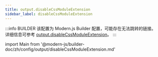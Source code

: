 ```yaml
---
title: output.disableCssModuleExtension
sidebar_label: disableCssModuleExtension
---
```


:::info BUILDER
该配置为 Modern.js Builder 配置，可能存在无法跳转的链接。详细信息可参考 [output.disableCssModuleExtension](https://modernjs.dev/builder/zh/api/config-output.html#output-disablecssmoduleextension)。
:::

import Main from '@modern-js/builder-doc/zh/config/output/disableCssModuleExtension.md'

<Main />
